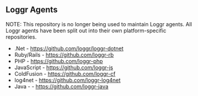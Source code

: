 ## Loggr Agents

NOTE: This repository is no longer being used to maintain Loggr agents. All Loggr agents have been split out into their own platform-specific repositories.
	
* .Net - https://github.com/loggr/loggr-dotnet
* Ruby/Rails - https://github.com/loggr-rb
* PHP - https://github.com/loggr-php
* JavaScript - https://github.com/loggr-js
* ColdFusion - https://github.com/loggr-cf
* log4net - https://github.com/loggr-log4net
* Java -  - https://github.com/loggr-java